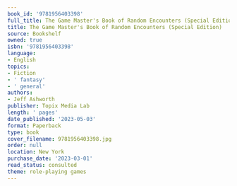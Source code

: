 ```yaml
---
book_id: '9781956403398'
full_title: The Game Master's Book of Random Encounters (Special Edition)
title: The Game Master's Book of Random Encounters (Special Edition)
source: Bookshelf
owned: true
isbn: '9781956403398'
language:
- English
topics:
- Fiction
- ' fantasy'
- ' general'
authors:
- Jeff Ashworth
publisher: Topix Media Lab
length: ' pages'
date_published: '2023-05-03'
format: Paperback
type: book
cover_filename: 9781956403398.jpg
order: null
location: New York
purchase_date: '2023-03-01'
read_status: consulted
theme: role-playing games
---
```


